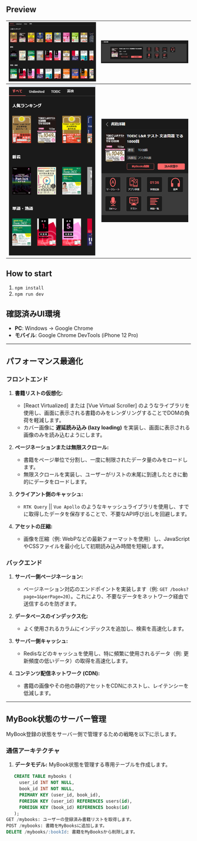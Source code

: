 ## Preview

|     ![PC View Image 1](./src/assets/readMePrev/list-pc.png)     |       ![PC View Image 2](./src/assets/readMePrev/details-pc.png)        |
| :-------------------------------------------------------------: | :---------------------------------------------------------------------: |
| ![Mobile View Image 1](./src/assets/readMePrev/list-mobile.png) | ![Mobile View Details page](./src/assets/readMePrev/details-mobile.png) |

## How to start

1. `npm install`
2. `npm run dev`

## 確認済みUI環境

- **PC**: Windows → Google Chrome
- **モバイル**: Google Chrome DevTools (iPhone 12 Pro)

---

## パフォーマンス最適化

### フロントエンド

1. **書籍リストの仮想化:**

   - [React Virtualized] または [Vue Virtual Scroller] のようなライブラリを使用し、画面に表示される書籍のみをレンダリングすることでDOMの負荷を軽減します。
   - カバー画像に **遅延読み込み (lazy loading)** を実装し、画面に表示される画像のみを読み込むようにします。

2. **ページネーションまたは無限スクロール:**

   - 書籍をページ単位で分割し、一度に制限されたデータ量のみをロードします。
   - 無限スクロールを実装し、ユーザーがリストの末尾に到達したときに動的にデータをロードします。

3. **クライアント側のキャッシュ:**

   - `RTK Query` || `Vue Apollo` のようなキャッシュライブラリを使用し、すでに取得したデータを保存することで、不要なAPI呼び出しを回避します。

4. **アセットの圧縮:**
   - 画像を圧縮（例: WebPなどの最新フォーマットを使用）し、JavaScriptやCSSファイルを最小化して初期読み込み時間を短縮します。

### バックエンド

1. **サーバー側ページネーション:**

   - ページネーション対応のエンドポイントを実装します（例: `GET /books?page=1&perPage=20`）。これにより、不要なデータをネットワーク経由で送信するのを防ぎます。

2. **データベースのインデックス化:**

   - よく使用されるカラムにインデックスを追加し、検索を高速化します。

3. **サーバー側キャッシュ:**

   - Redisなどのキャッシュを使用し、特に頻繁に使用されるデータ（例: 更新頻度の低いデータ）の取得を高速化します。

4. **コンテンツ配信ネットワーク (CDN):**
   - 書籍の画像やその他の静的アセットをCDNにホストし、レイテンシーを低減します。

---

## MyBook状態のサーバー管理

MyBook登録の状態をサーバー側で管理するための戦略を以下に示します。

### 通信アーキテクチャ

1. **データモデル:**
   MyBook状態を管理する専用テーブルを作成します。

```sql
   CREATE TABLE mybooks (
     user_id INT NOT NULL,
     book_id INT NOT NULL,
     PRIMARY KEY (user_id, book_id),
     FOREIGN KEY (user_id) REFERENCES users(id),
     FOREIGN KEY (book_id) REFERENCES books(id)
   );
GET /mybooks: ユーザーの登録済み書籍リストを取得します。
POST /mybooks: 書籍をMyBooksに追加します。
DELETE /mybooks/:bookId: 書籍をMyBooksから削除します。
```
